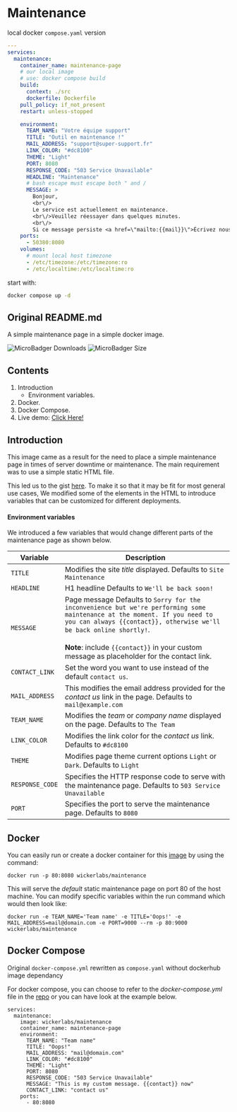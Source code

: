 # Maintenance

local docker `compose.yaml` version

```yaml
---
services:
  maintenance:
    container_name: maintenance-page
    # our local image
    # use: docker compose build
    build:
      context: ./src
      dockerfile: Dockerfile
    pull_policy: if_not_present
    restart: unless-stopped

    environment:
      TEAM_NAME: "Votre équipe support"
      TITLE: "Outil en maintenance !"
      MAIL_ADDRESS: "support@super-support.fr"
      LINK_COLOR: "#dc8100"
      THEME: "Light"
      PORT: 8080
      RESPONSE_CODE: "503 Service Unavailable"
      HEADLINE: "Maintenance"
      # bash escape must escape both " and /
      MESSAGE: >
        Bonjour,
        <br\/>
        Le service est actuellement en maintenance.
        <br\/>Veuillez réessayer dans quelques minutes.
        <br\/>
        Si ce message persiste <a href=\"mailto:{{mail}}\">Écrivez nous<\/a>.
    ports:
      - 50380:8080
    volumes:
      # mount local host timezone
      - /etc/timezone:/etc/timezone:ro
      - /etc/localtime:/etc/localtime:ro
```

start with:

```bash
docker compose up -d
```

## Original README.md

A simple maintenance page in a simple docker image.

![MicroBadger Downloads](https://img.shields.io/docker/pulls/wickerlabs/maintenance?style=for-the-badge)
![MicroBadger Size](https://img.shields.io/docker/image-size/wickerlabs/maintenance?style=for-the-badge) 

## Contents

 1. Introduction
	 - Environment variables.
 2. Docker.
 3. Docker Compose.
 4. Live demo: [Click Here!](https://playground.wickerlabs.com)

## Introduction
This image came as a result for the need to place a simple maintenance page in times of server downtime or maintenance. The main requirement was to use a simple static HTML file.

 This led us to the gist [here](https://gist.github.com/pitch-gist/2999707). To make it so that it may be fit for most general use cases, We modified some of the elements in the HTML to introduce variables that can be customized for different deployments.
 
 #### Environment variables
 We introduced a few variables that would change different parts of the maintenance page as shown below.
 
|Variable|Description  |
|--|--|
|`TITLE`|Modifies the site *title* displayed. Defaults to `Site Maintenance`|
|`HEADLINE`| H1 headline Defaults to `We'll be back soon!` |
|`MESSAGE`| Page message Defaults to `Sorry for the inconvenience but we're performing some maintenance at the moment. If you need to you can always {{contact}}, otherwise we'll be back online shortly!`.<br><br>**Note**: include `{{contact}}` in your custom message as placeholder for the contact link. |
|`CONTACT_LINK`| Set the word you want to use instead of the default `contact us`. |
|`MAIL_ADDRESS`| This modifies the email address provided for the *contact us* link in the page. Defaults to `mail@example.com`|
|`TEAM_NAME`| Modifies the *team* or *company name* displayed on the page. Defaults to `The Team`|
|`LINK_COLOR`|Modifies the link color for the *contact us* link. Defaults to `#dc8100` |
|`THEME`|Modifies page theme current options `Light` or `Dark`. Defaults to `Light`
|`RESPONSE_CODE`| Specifies the HTTP response code to serve with the maintenance page. Defaults to `503 Service Unavailable` |
|`PORT`| Specifies the port to serve the maintenance page. Defaults to `8080` |

## Docker
You can easily run or create a docker container for  this [image](https://hub.docker.com/r/wickerlabs/maintenance) by using the command: 

`docker run -p 80:8080 wickerlabs/maintenance`

This will serve the *default* static maintenance page on port 80 of the host machine. You can modify specific variables within the run command which would then look like: 

`docker run -e TEAM_NAME='Team name' -e TITLE='Oops!' -e MAIL_ADDRESS=mail@domain.com -e PORT=9000 --rm -p 80:9000 wickerlabs/maintenance`

## Docker Compose

Original `docker-compose.yml` rewritten as `compose.yaml` without dockerhub image dependancy

For docker compose, you can choose to refer to the *docker-compose.yml* file in the [repo](https://www.github.com/wickerlabs/maintenance) or you can have look at the example below.
```
services:
  maintenance:
    image: wickerlabs/maintenance
    container_name: maintenance-page
    environment:
      TEAM_NAME: "Team name"
      TITLE: "Oops!"
      MAIL_ADDRESS: "mail@domain.com"
      LINK_COLOR: "#dc8100"
      THEME: "Light"
      PORT: 8080
      RESPONSE_CODE: "503 Service Unavailable"
      MESSAGE: "This is my custom message. {{contact}} now"
      CONTACT_LINK: "contact us"
    ports:
      - 80:8080
```

